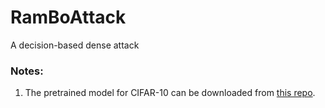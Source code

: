 # RamBoAttack
A decision-based dense attack

### Notes:
1. The pretrained model for CIFAR-10 can be downloaded from [this repo](https://github.com/cmhcbb/attackbox).

